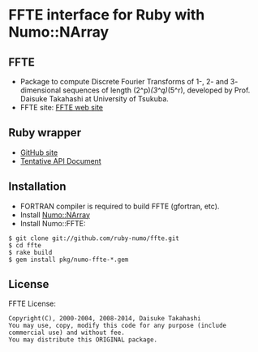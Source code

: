 # FFTE interface for Ruby with Numo::NArray

## FFTE
* Package to compute Discrete Fourier Transforms of
  1-, 2- and 3- dimensional sequences of length (2^p)*(3^q)*(5^r),
  developed by Prof. Daisuke Takahashi at University of Tsukuba.
* FFTE site: [FFTE web site](http://www.ffte.jp/)

## Ruby wrapper
* [GitHub site](https://github.com/ruby-numo/ffte)
* [Tentative API Document](http://ruby-numo.github.io/ffte/ref/frames.html)

## Installation
* FORTRAN compiler is required to build FFTE (gfortran, etc).
* Install [Numo::NArray](https://github.com/ruby-numo/narray)
* Install Numo::FFTE:
```shell
$ git clone git://github.com/ruby-numo/ffte.git
$ cd ffte
$ rake build
$ gem install pkg/numo-ffte-*.gem
```

## License
FFTE License:
```
Copyright(C), 2000-2004, 2008-2014, Daisuke Takahashi
You may use, copy, modify this code for any purpose (include
commercial use) and without fee.
You may distribute this ORIGINAL package.
```

